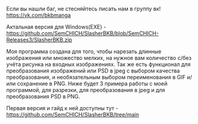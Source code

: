 Если вы нашли баг, не стесняйтесь писать нам в группу вк! https://vk.com/bkbmanga

Актальная версия для Windows(EXE) - https://github.com/SemCHICH/SlasherBKB/blob/SemCHICH-Releases3/SlasherBKB.zip

Моя программа создана для того, чтобы нарезать длинные изображения или множество мелких, на нужное вам количество с/без учёта рисунка на входных изображениях.
Так же есть функционал для преобразования изображений или PSD в jpeg с выбором качества преобразования, и необязательным выбором переименования в GIF и/или сохранение в PNG.
Ниже будет 3 примера работы с моей программой, для разрезки, для преобразования в jpeg и для преобразования PSD в PNG.

Первая версия и гайд к ней доступны тут - https://github.com/SemCHICH/SlasherBKB/tree/main

